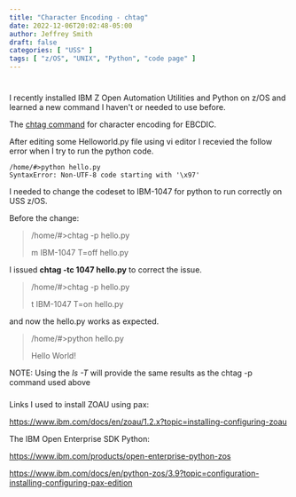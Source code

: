 ```yaml
---
title: "Character Encoding - chtag"
date: 2022-12-06T20:02:48-05:00
author: Jeffrey Smith
draft: false
categories: [ "USS" ]
tags: [ "z/OS", "UNIX", "Python", "code page" ]
---
```

#
#

I recently installed IBM Z Open Automation Utilities and Python on z/OS and learned a new command I haven't or needed to use before.

The [chtag command](https://www.ibm.com/docs/en/zos/2.5.0?topic=descriptions-chtag-change-file-tag-information) for character encoding for EBCDIC.

After editing some Helloworld.py file using vi editor I recevied the follow error when I try to run the python code.

~~~~
/home/#>python hello.py
SyntaxError: Non-UTF-8 code starting with '\x97' 
~~~~

I needed to change the codeset to IBM-1047 for python to run correctly on USS z/OS.

Before the change:

>/home/#>chtag -p hello.py
>
>m IBM-1047    T=off hello.py

I issued **chtag -tc 1047 hello.py** to correct the issue.

>/home/#>chtag -p hello.py
>
>t IBM-1047    T=on  hello.py

and now the hello.py works as expected.

>/home/#>python hello.py
>
>Hello World!

NOTE: Using the _ls -T_ will provide the same results as the chtag -p command used above

###

Links I used to install ZOAU using pax:

https://www.ibm.com/docs/en/zoau/1.2.x?topic=installing-configuring-zoau


The IBM Open Enterprise SDK Python:

https://www.ibm.com/products/open-enterprise-python-zos

https://www.ibm.com/docs/en/python-zos/3.9?topic=configuration-installing-configuring-pax-edition

